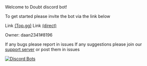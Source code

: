 Welcome to Doubt discord bot!

To get started please invite the bot via the link below

Link [(Top.gg)](https://top.gg/bot/757520713790914560)
Link [(direct)](https://discord.com/api/oauth2/authorize?client_id=757520713790914560&permissions=2620504630&scope=bot)

Owner: daan2341#8196

If any bugs please report in issues
If any suggestions please join our [support server](https://discord.gg/H8GyHTuZxM)  or post them in issues

[![Discord Bots](https://top.gg/api/widget/servers/757520713790914560.svg)](https://top.gg/bot/757520713790914560)
